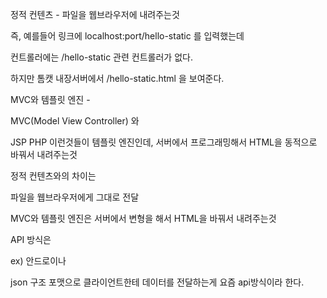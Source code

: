 정적 컨텐츠 - 파일을 웹브라우저에 내려주는것

즉, 예를들어 링크에 localhost:port/hello-static 를 입력했는데

컨트롤러에는 /hello-static 관련 컨트롤러가 없다.

하지만 톰캣 내장서버에서 /hello-static.html 을 보여준다.



MVC와 템플릿 엔진 - 

MVC(Model View Controller) 와

JSP PHP 이런것들이 템플릿 엔진인데, 서버에서 프로그래밍해서 HTML을 동적으로 바꿔서 내려주는것

정적 컨텐츠와의 차이는

파일을 웹브라우저에게 그대로 전달

MVC와 템플릿 엔진은 서버에서 변형을 해서 HTML을 바꿔서 내려주는것



API 방식은

ex) 안드로이나

json 구조 포맷으로 클라이언트한테 데이터를 전달하는게 요즘 api방식이라 한다.



